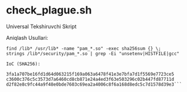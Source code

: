 # check_plague.sh

Universal Tekshiruvchi Skript

Aniqlash Usullari:

```grep pam_ /etc/pam.d/sshd
find /lib* /usr/lib* -name "pam_*.so" -exec sha256sum {} \;
strings /lib*/security/pam_*.so | grep -Ei "unsetenv|HISTFILE|gcc"

IoC (SHA256):

3fa1a707be16fd1d64d063215f169a063a6478f41e3e7bfa7d1f5569e7723ce5  
c3600c376c5c3573d7a6460cd8cb871e24a4ed3f63e503296c02b447fd87711d  
d2f82e8c9fc44a9f48e0bde7603c69ea2a4006c8f6a168d8edc5c7d1578d39e3```
